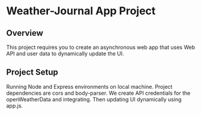# Weather-Journal App Project

## Overview

This project requires you to create an asynchronous web app that uses Web API and user data to dynamically update the UI.

## Project Setup

Running Node and Express environments on local machine. Project dependencies are cors and body-parser. We create API credentials for the openWeatherData and integrating. Then updating UI dynamically using app.js.
